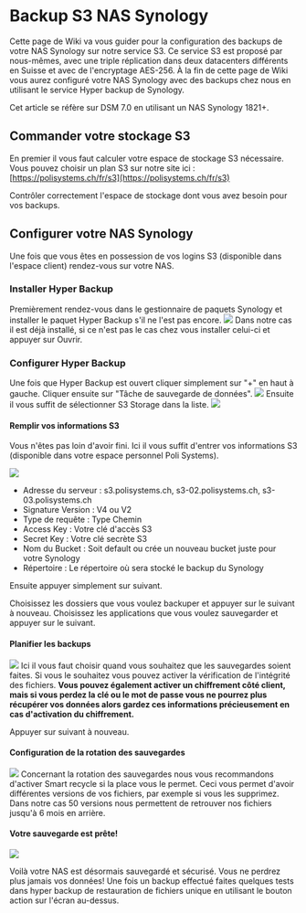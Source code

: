 
# Backup S3 NAS Synology

Cette page de Wiki va vous guider pour la configuration des backups de votre NAS Synology sur notre service S3.
Ce service S3 est proposé par nous-mêmes, avec une triple réplication dans deux datacenters différents en Suisse et avec de l'encryptage AES-256.
À la fin de cette page de Wiki vous aurez configuré votre NAS Synology avec des backups chez nous en utilisant le service Hyper backup de Synology.

Cet article se réfère sur DSM 7.0 en utilisant un NAS Synology 1821+.

## Commander votre stockage S3

En  premier  il  vous  faut  calculer  votre  espace  de  stockage  S3 nécessaire.
Vous pouvez choisir un plan S3 sur notre site ici : [https://polisystems.ch/fr/s3](https://polisystems.ch/fr/s3)

Contrôler correctement l'espace de stockage dont vous avez besoin pour vos backups.

## Configurer votre NAS Synology

Une fois que vous êtes en possession de vos logins S3 (disponible dans l'espace client) rendez-vous sur votre NAS.

### Installer Hyper Backup

Premièrement rendez-vous dans le gestionnaire de paquets Synology et installer le paquet Hyper Backup s'il ne l'est pas encore.
![](https://i.imgur.com/bcYZyZr.png)
Dans notre cas il est déjà installé, si ce n'est pas le cas chez vous installer celui-ci et appuyer sur Ouvrir.

### Configurer Hyper Backup
Une fois que Hyper Backup est ouvert cliquer simplement sur "+" en haut à gauche.
Cliquer ensuite sur "Tâche de sauvegarde de données".
![](https://i.imgur.com/0scqEic.png)
Ensuite il vous suffit de sélectionner S3 Storage dans la liste.
![](https://i.imgur.com/QbpYEkK.png)

#### Remplir vos informations S3
Vous n'êtes pas loin d'avoir fini. 
Ici il vous suffit d'entrer vos informations S3 (disponible dans votre espace personnel Poli Systems).

![](https://i.imgur.com/px1oExF.png)

 - Adresse du serveur : s3.polisystems.ch, s3-02.polisystems.ch, s3-03.polisystems.ch
 - Signature Version : V4 ou V2
 - Type de requête : Type Chemin
 - Access Key : Votre clé d'accès S3
 - Secret Key : Votre clé secrète S3
 - Nom du Bucket : Soit default ou crée un nouveau bucket juste pour votre Synology
 - Répertoire : Le répertoire où sera stocké le backup du Synology

Ensuite appuyer simplement sur suivant.

Choisissez les dossiers que vous voulez backuper et appuyer sur le suivant à nouveau.
Choisissez les applications que vous voulez sauvegarder et appuyer sur le suivant.

#### Planifier les backups

![](https://i.imgur.com/s83dtlr.png)
Ici il vous faut choisir quand vous souhaitez que les sauvegardes soient faites.
Si vous le souhaitez vous pouvez activer la vérification de l'intégrité des fichiers.
**Vous pouvez également activer un chiffrement côté client, mais si vous perdez la clé ou le mot de passe vous ne pourrez plus récupérer vos données alors gardez ces informations précieusement en cas d'activation du chiffrement.**

Appuyer sur suivant à nouveau.

#### Configuration de la rotation des sauvegardes
![](https://i.imgur.com/MtAx415.png)
Concernant la rotation des sauvegardes nous vous recommandons d'activer Smart recycle si la place vous le permet.
Ceci vous permet d'avoir différentes versions de vos fichiers, par exemple si vous les supprimez.
Dans notre cas 50 versions nous permettent de retrouver nos fichiers jusqu'à 6 mois en arrière.

#### Votre sauvegarde est prête!
![](https://i.imgur.com/G1fYUWH.png)

Voilà votre NAS est désormais sauvegardé et sécurisé. Vous ne perdrez plus jamais vos données!
Une fois un backup effectué faites quelques tests dans hyper backup de restauration de fichiers unique en utilisant le bouton action sur l'écran au-dessus.
